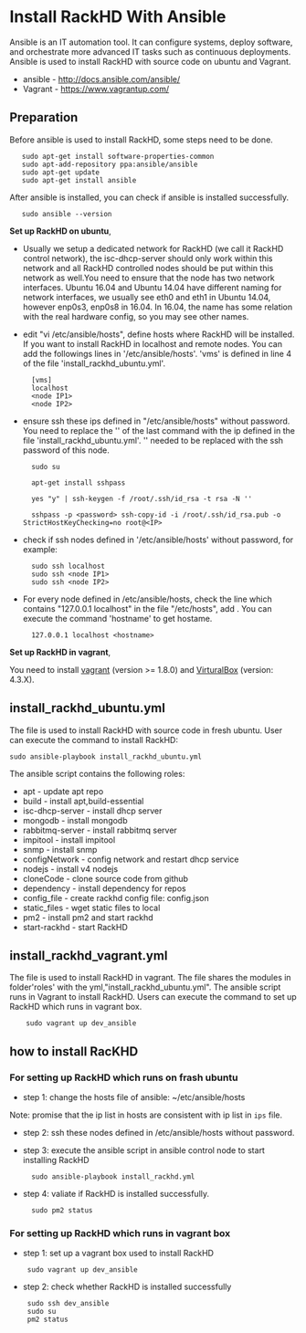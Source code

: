# Install RackHD With Ansible 

Ansible is an IT automation tool. It can configure systems, deploy software, and orchestrate more advanced IT tasks such as continuous deployments. Ansible is used to install RackHD with source code on ubuntu and Vagrant.

* ansible - http://docs.ansible.com/ansible/
* Vagrant - https://www.vagrantup.com/

## Preparation

Before ansible is used to install RackHD, some steps need to be done.

       sudo apt-get install software-properties-common
       sudo apt-add-repository ppa:ansible/ansible 
       sudo apt-get update
       sudo apt-get install ansible

After ansible is installed, you can check if ansible is installed successfully.
 
       sudo ansible --version

**Set up RackHD on ubuntu**,

* Usually we setup a dedicated network for RackHD (we call it RackHD control network), the isc-dhcp-server should only work within this network and all RackHD controlled nodes should be put within this network as well.You need to ensure that the node has two network interfaces. Ubuntu 16.04 and Ubuntu 14.04 have different naming for network interfaces, we usually see eth0 and eth1 in Ubuntu 14.04, however enp0s3, enp0s8 in 16.04. In 16.04, the name has some relation with the real hardware config, so you may see other names.

* edit "vi /etc/ansible/hosts", define hosts where RackHD will be installed. If you want to install RackHD in localhost and remote nodes. You can add the followings lines in '/etc/ansible/hosts'. 'vms' is defined in line 4 of the file 'install_rackhd_ubuntu.yml'.

        [vms]
        localhost
        <node IP1>
        <node IP2>

* ensure ssh these ips defined in "/etc/ansible/hosts" without password. You need to replace the '<IP>' of the last command with the ip defined in the file 'install_rackhd_ubuntu.yml'. '<password>' needed to be replaced with the ssh password of this node.
   
        sudo su

        apt-get install sshpass

        yes "y" | ssh-keygen -f /root/.ssh/id_rsa -t rsa -N ''
   
        sshpass -p <password> ssh-copy-id -i /root/.ssh/id_rsa.pub -o StrictHostKeyChecking=no root@<IP>

* check if ssh nodes defined in '/etc/ansible/hosts' without password, for example:

        sudo ssh localhost
        sudo ssh <node IP1>
        sudo ssh <node IP2>

* For every node defined in /etc/ansible/hosts, check the line which contains "127.0.0.1 localhost" in the file "/etc/hosts", add <hostname>. You can execute the command 'hostname' to get hostame. 
      
        127.0.0.1 localhost <hostname>


**Set up RackHD in vagrant**, 

You need to install [vagrant](https://www.vagrantup.com/) (version >= 1.8.0) and [VirturalBox](https://www.virtualbox.org/wiki/VirtualBox) (version: 4.3.X).


## install_rackhd_ubuntu.yml

The file is used to install RackHD with source code in fresh ubuntu. User can execute the command to install RackHD:

	sudo ansible-playbook install_rackhd_ubuntu.yml

The ansible script contains the following roles:

* apt - update apt repo
* build - install apt,build-essential
* isc-dhcp-server - install dhcp server
* mongodb - install mongodb
* rabbitmq-server - install rabbitmq server
* impitool - install impitool
* snmp - install snmp
* configNetwork - config network and restart dhcp service
* nodejs - install v4 nodejs
* cloneCode - clone source code from github
* dependency - install dependency for repos
* config_file - create rackhd config file: config.json
* static_files - wget static files to local
* pm2 - install pm2 and start rackhd
* start-rackhd - start RackHD

## install_rackhd_vagrant.yml

The file is used to install RackHD in vagrant. The file shares the modules in folder'roles' with the yml,"install_rackhd_ubuntu.yml". The ansible script runs in Vagrant to install RackHD. Users can execute the command to set up RackHD which runs in vagrant box.
   
        sudo vagrant up dev_ansible


## how to install RacKHD

### For setting up RackHD which runs on frash ubuntu

* step 1: change the hosts file of ansible: ~/etc/ansible/hosts

Note: promise that the ip list in hosts are consistent with ip list in `ips` file.

* step 2: ssh these nodes defined in /etc/ansible/hosts without password.

* step 3: execute the ansible script in ansible control node to start installing RackHD

        sudo ansible-playbook install_rackhd.yml

* step 4: valiate if RackHD is installed successfully.
    
        sudo pm2 status

### For setting up RackHD which runs in vagrant box

* step 1: set up a vagrant box used to install RackHD
  
       sudo vagrant up dev_ansible

* step 2: check whether RackHD is installed successfully

       sudo ssh dev_ansible
       sudo su
       pm2 status
